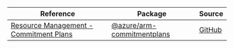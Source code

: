 | Reference | Package | Source |
|---|---|---|
|[Resource Management - Commitment Plans](arm-commitmentplans-readme.md)|[@azure/arm-commitmentplans](https://www.npmjs.com/package/@azure/arm-commitmentplans)|[GitHub](https://github.com/Azure/azure-sdk-for-js/blob/main/)|
